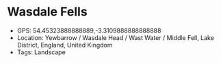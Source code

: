 # Wasdale Fells

- GPS: 54.45323888888889,-3.3109888888888888
- Location: Yewbarrow / Wasdale Head / Wast Water / Middle Fell, Lake District, England, United Kingdom
- Tags: Landscape
